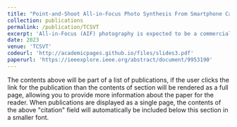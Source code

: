 ```yaml
---
title: "Point-and-Shoot All-in-Focus Photo Synthesis From Smartphone Camera Pair"
collection: publications
permalink: /publication/TCSVT
excerpt: 'All-in-Focus (AIF) photography is expected to be a commercial selling point for modern smartphones. Standard AIF synthesis requires manual, time-consuming operations such as focal stack compositing, which is unfriendly to ordinary people. To achieve point-and-shoot AIF photography with a smartphone, we expect that an AIF photo can be generated from one shot of the scene, instead of from multiple photos captured by the same camera. Benefiting from the multi-camera module in modern smartphones, we introduce a new task of AIF synthesis from main (wide) and ultra-wide cameras. The goal is to recover sharp details from defocused regions in the main-camera photo with the help of the ultra-wide-camera one. The camera setting poses new challenges such as parallax-induced occlusions and inconsistent color between cameras. To overcome the challenges, we introduce a predict-and-refine network to mitigate occlusions and propose dynamic frequency-domain alignment for color correction. To enable effective training and evaluation, we also build an AIF dataset with 2686 unique scenes. Each scene includes two photos captured by the main camera, one photo captured by the ultra-wide camera, and a synthesized AIF photo. Results show that our solution, termed EasyAIF, can produce high-quality AIF photos and outperforms strong baselines quantitatively and qualitatively. For the first time, we demonstrate point-and-shoot AIF photo synthesis successfully from main and ultra-wide cameras.'
date: 2023
venue: 'TCSVT'
codeurl: 'http://academicpages.github.io/files/slides3.pdf'
paperurl: 'https://ieeexplore.ieee.org/abstract/document/9953190'
---
```


The contents above will be part of a list of publications, if the user clicks the link for the publication than the contents of section will be rendered as a full page, allowing you to provide more information about the paper for the reader. When publications are displayed as a single page, the contents of the above "citation" field will automatically be included below this section in a smaller font.
